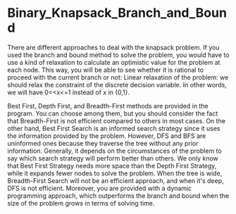 # Binary_Knapsack_Branch_and_Bound
There are different approaches to deal with the knapsack problem. 
If you used the branch and bound method to solve the problem, you would have to use a kind of relaxation to calculate an optimistic value for the problem at each node. This way, you will be able to see whether it is rational to proceed with the current branch or not:
Linear relaxation of the problem: we should relax the constraint of the discrete decision variable. In other words, we will have 0=<x<=1 instead of x in {0,1}.

Best First, Depth First, and Breadth-First methods are provided in the program. You can choose among them, but you should consider the fact that Breadth-First is not efficient compared to others in most cases. On the other hand, Best First Search is an informed search strategy since it uses the information provided by the problem. However, DFS and BFS are uninformed ones because they traverse the tree without any prior information. Generally, it depends on the circumstances of the problem to say which search strategy will perform better than others. We only know that Best First Strategy needs more space than the Depth First Strategy, while it expands fewer nodes to solve the problem. When the tree is wide, Breadth-First Search will not be an efficient approach, and when it's deep, DFS is not efficient.
Moreover, you are provided with a dynamic programming approach, which outperforms the branch and bound when the size of the problem grows in terms of solving time.
